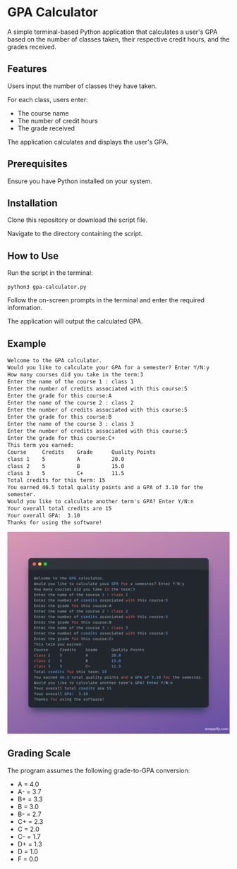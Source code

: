 # GPA Calculator

A simple terminal-based Python application that calculates a user's GPA based on the number of classes taken, their respective credit hours, and the grades received.

## Features

Users input the number of classes they have taken.

For each class, users enter:

- The course name
- The number of credit hours
- The grade received

The application calculates and displays the user's GPA.

## Prerequisites

Ensure you have Python installed on your system.

## Installation

Clone this repository or download the script file.

Navigate to the directory containing the script.

## How to Use

Run the script in the terminal:

`python3 gpa-calculator.py`

Follow the on-screen prompts in the terminal and enter the required information.

The application will output the calculated GPA.

## Example

```
Welcome to the GPA calculator.
Would you like to calculate your GPA for a semester? Enter Y/N:y
How many courses did you take in the term:3
Enter the name of the course 1 : class 1
Enter the number of credits associated with this course:5
Enter the grade for this course:A
Enter the name of the course 2 : class 2
Enter the number of credits associated with this course:5
Enter the grade for this course:B
Enter the name of the course 3 : class 3
Enter the number of credits associated with this course:5
Enter the grade for this course:C+
This term you earned:
Course     Credits    Grade      Quality Points
class 1    5          A          20.0
class 2    5          B          15.0
class 3    5          C+         11.5
Total credits for this term: 15
You earned 46.5 total quality points and a GPA of 3.10 for the semester.
Would you like to calculate another term's GPA? Enter Y/N:n
Your overall total credits are 15
Your overall GPA:  3.10
Thanks for using the software!
```

![Example](example.png)

## Grading Scale

The program assumes the following grade-to-GPA conversion:

- A = 4.0
- A- = 3.7
- B+ = 3.3
- B = 3.0
- B- = 2.7
- C+ = 2.3
- C = 2.0
- C- = 1.7
- D+ = 1.3
- D = 1.0
- F = 0.0
